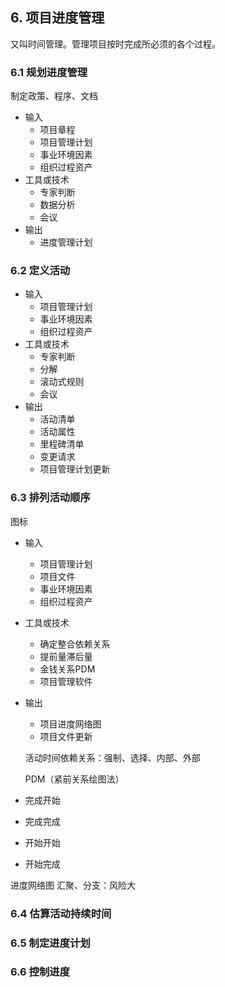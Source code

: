 ## 6. 项目进度管理
又叫时间管理。管理项目按时完成所必须的各个过程。
### 6.1 规划进度管理
制定政策、程序、文档
* 输入
  * 项目章程
  * 项目管理计划
  * 事业环境因素
  * 组织过程资产
* 工具或技术
  * 专家判断
  * 数据分析
  * 会议
* 输出
  * 进度管理计划

### 6.2 定义活动
* 输入
  * 项目管理计划
  * 事业环境因素
  * 组织过程资产
* 工具或技术
  * 专家判断
  * 分解
  * 滚动式规则
  * 会议
* 输出
  * 活动清单
  * 活动属性
  * 里程碑清单
  * 变更请求
  * 项目管理计划更新
### 6.3 排列活动顺序
图标
* 输入
  * 项目管理计划
  * 项目文件
  * 事业环境因素
  * 组织过程资产
* 工具或技术
  * 确定整合依赖关系
  * 提前量滞后量
  * 金钱关系PDM
  * 项目管理软件
* 输出
  * 项目进度网络图
  * 项目文件更新

  活动时间依赖关系：强制、选择、内部、外部

  PDM（紧前关系绘图法）
 *  完成开始
 *  完成完成
 *  开始开始
 *  开始完成

 进度网络图
 汇聚、分支：风险大
### 6.4 估算活动持续时间
### 6.5 制定进度计划
### 6.6 控制进度